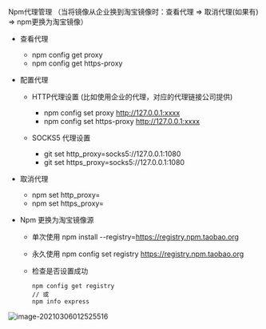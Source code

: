 Npm代理管理 （当将镜像从企业换到淘宝镜像时：查看代理 => 取消代理(如果有) => npm更换为淘宝镜像）

- 查看代理

  - npm config get proxy
  - npm config get https-proxy

- 配置代理

  - HTTP代理设置 (比如使用企业的代理，对应的代理链接公司提供)
    - npm config set proxy http://127.0.0.1:xxxx
    - npm config set https-proxy http://127.0.0.1:xxxx

  - SOCKS5 代理设置
    - git set http_proxy=socks5://127.0.0.1:1080
    - git set https_proxy=socks5://127.0.0.1:1080

- 取消代理
  - npm set http_proxy=
  - npm set https_proxy=

- Npm 更换为淘宝镜像源

  - 单次使用 npm install --registry=https://registry.npm.taobao.org

  - 永久使用 npm config set registry https://registry.npm.taobao.org

  - 检查是否设置成功  

    ```
    npm config get registry
    // 或
    npm info express
    ```

![image-20210306012525516](/Users/mac/Documents/project/notes/images/proxy.png)

